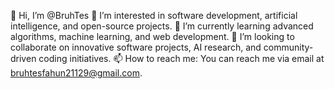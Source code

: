👋 Hi, I’m @BruhTes
👀 I’m interested in software development, artificial intelligence, and open-source projects.
🌱 I’m currently learning advanced algorithms, machine learning, and web development.
💞️ I’m looking to collaborate on innovative software projects, AI research, and community-driven coding initiatives.
📫 How to reach me: You can reach me via email at bruhtesfahun21129@gmail.com.
<!---
BruhTes/BruhTes is a ✨ special ✨ repository because its `README.md` (this file) appears on your GitHub profile.
You can click the Preview link to take a look at your changes.
--->
